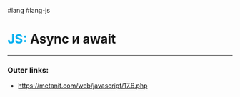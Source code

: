 #lang #lang-js
# <font color="#00b0f0">JS:</font> Async и await
---
### Outer links:
- https://metanit.com/web/javascript/17.6.php